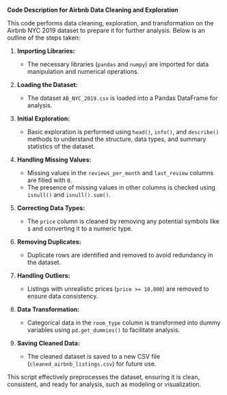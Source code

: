**Code Description for Airbnb Data Cleaning and Exploration**

This code performs data cleaning, exploration, and transformation on the Airbnb NYC 2019 dataset to prepare it for further analysis. Below is an outline of the steps taken:

1. **Importing Libraries:**
   - The necessary libraries (`pandas` and `numpy`) are imported for data manipulation and numerical operations.

2. **Loading the Dataset:**
   - The dataset `AB_NYC_2019.csv` is loaded into a Pandas DataFrame for analysis.

3. **Initial Exploration:**
   - Basic exploration is performed using `head()`, `info()`, and `describe()` methods to understand the structure, data types, and summary statistics of the dataset.

4. **Handling Missing Values:**
   - Missing values in the `reviews_per_month` and `last_review` columns are filled with `0`.
   - The presence of missing values in other columns is checked using `isnull()` and `isnull().sum()`.

5. **Correcting Data Types:**
   - The `price` column is cleaned by removing any potential symbols like `$` and converting it to a numeric type.

6. **Removing Duplicates:**
   - Duplicate rows are identified and removed to avoid redundancy in the dataset.

7. **Handling Outliers:**
   - Listings with unrealistic prices (`price >= 10,000`) are removed to ensure data consistency.

8. **Data Transformation:**
   - Categorical data in the `room_type` column is transformed into dummy variables using `pd.get_dummies()` to facilitate analysis.

9. **Saving Cleaned Data:**
   - The cleaned dataset is saved to a new CSV file (`cleaned_airbnb_listings.csv`) for future use.

This script effectively preprocesses the dataset, ensuring it is clean, consistent, and ready for analysis, such as modeling or visualization.
